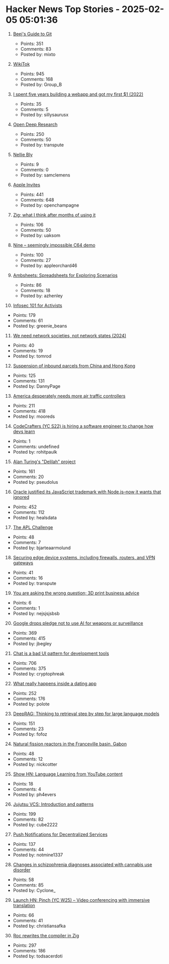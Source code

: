 # Hacker News Top Stories - 2025-02-05 05:01:36

1. [Beej's Guide to Git](https://beej.us/guide/bggit/)
   - Points: 351
   - Comments: 83
   - Posted by: mixto

2. [WikiTok](https://wikitok.vercel.app/)
   - Points: 945
   - Comments: 168
   - Posted by: Group_B

3. [I spent five years building a webapp and got my first $1 (2022)](https://codingcafe.jp/posts/signal-5yrs)
   - Points: 35
   - Comments: 5
   - Posted by: sillysaurusx

4. [Open Deep Research](https://github.com/huggingface/smolagents/tree/main/examples/open_deep_research)
   - Points: 250
   - Comments: 50
   - Posted by: transpute

5. [Nellie Bly](https://en.wikipedia.org/wiki/Nellie_Bly)
   - Points: 9
   - Comments: 0
   - Posted by: samclemens

6. [Apple Invites](https://www.apple.com/newsroom/2025/02/introducing-apple-invites-a-new-app-that-brings-people-together/)
   - Points: 441
   - Comments: 648
   - Posted by: openchampagne

7. [Zig; what I think after months of using it](https://strongly-typed-thoughts.net/blog/zig-2025)
   - Points: 106
   - Comments: 50
   - Posted by: uaksom

8. [Nine – seemingly impossible C64 demo](https://linusakesson.net/scene/nine/index.php)
   - Points: 100
   - Comments: 27
   - Posted by: appleorchard46

9. [Ambsheets: Spreadsheets for Exploring Scenarios](https://www.inkandswitch.com/ambsheets/)
   - Points: 86
   - Comments: 18
   - Posted by: azhenley

10. [Infosec 101 for Activists](https://infosecforactivists.org)
   - Points: 179
   - Comments: 61
   - Posted by: greenie_beans

11. [We need network societies, not network states (2024)](https://www.cip.org/blog/network-societies)
   - Points: 40
   - Comments: 19
   - Posted by: tomrod

12. [Suspension of inbound parcels from China and Hong Kong](https://about.usps.com/newsroom/service-alerts/international/suspension-of-inbound-parcels-from-china-and-hong-kong.htm)
   - Points: 125
   - Comments: 131
   - Posted by: DannyPage

13. [America desperately needs more air traffic controllers](https://www.cnn.com/2025/02/04/business/air-traffic-controller-shortage/index.html)
   - Points: 211
   - Comments: 418
   - Posted by: mooreds

14. [CodeCrafters (YC S22) is hiring a software engineer to change how devs learn](https://www.ycombinator.com/companies/codecrafters/jobs/EL4Oqs1-software-engineer-growth-retention)
   - Points: 1
   - Comments: undefined
   - Posted by: rohitpaulk

15. [Alan Turing's "Delilah" project](https://spectrum.ieee.org/alan-turings-delilah)
   - Points: 161
   - Comments: 20
   - Posted by: pseudolus

16. [Oracle justified its JavaScript trademark with Node.js–now it wants that ignored](https://deno.com/blog/deno-v-oracle2)
   - Points: 452
   - Comments: 112
   - Posted by: healsdata

17. [The APL Challenge](https://challenge.dyalog.com/)
   - Points: 48
   - Comments: 7
   - Posted by: bjarteaarmolund

18. [Securing edge device systems, including firewalls, routers, and VPN gateways](https://www.nsa.gov/Press-Room/Press-Releases-Statements/Press-Release-View/Article/4052657/joint-publications-focus-on-mitigation-strategies-for-edge-devices/)
   - Points: 41
   - Comments: 16
   - Posted by: transpute

19. [You are asking the wrong question; 3D print business advice](https://www.youtube.com/watch?v=kBv48GkasnQ)
   - Points: 6
   - Comments: 1
   - Posted by: nejsjsjsbsb

20. [Google drops pledge not to use AI for weapons or surveillance](https://www.washingtonpost.com/technology/2025/02/04/google-ai-policies-weapons-harm)
   - Points: 369
   - Comments: 415
   - Posted by: jbegley

21. [Chat is a bad UI pattern for development tools](https://danieldelaney.net/chat/)
   - Points: 706
   - Comments: 375
   - Posted by: cryptophreak

22. [What really happens inside a dating app](https://blog.luap.info/what-really-happens-inside-a-dating-app.html)
   - Points: 252
   - Comments: 176
   - Posted by: polote

23. [DeepRAG: Thinking to retrieval step by step for large language models](https://arxiv.org/abs/2502.01142)
   - Points: 151
   - Comments: 23
   - Posted by: fofoz

24. [Natural fission reactors in the Franceville basin, Gabon](https://www.sciencedirect.com/science/article/abs/pii/S0016703796002451)
   - Points: 48
   - Comments: 12
   - Posted by: nickcotter

25. [Show HN: Language Learning from YouTube content](https://fluentsubs.com/)
   - Points: 18
   - Comments: 4
   - Posted by: ph4evers

26. [Jujutsu VCS: Introduction and patterns](https://kubamartin.com/posts/introduction-to-the-jujutsu-vcs/)
   - Points: 199
   - Comments: 82
   - Posted by: cube2222

27. [Push Notifications for Decentralized Services](https://unifiedpush.org/news/20250131_push_for_decentralized/)
   - Points: 137
   - Comments: 44
   - Posted by: notmine1337

28. [Changes in schizophrenia diagnoses associated with cannabis use disorder](https://jamanetwork.com/journals/jamanetworkopen/fullarticle/2829840)
   - Points: 58
   - Comments: 85
   - Posted by: Cyclone_

29. [Launch HN: Pinch (YC W25) – Video conferencing with immersive translation](undefined)
   - Points: 66
   - Comments: 41
   - Posted by: christiansafka

30. [Roc rewrites the compiler in Zig](https://gist.github.com/rtfeldman/77fb430ee57b42f5f2ca973a3992532f)
   - Points: 297
   - Comments: 186
   - Posted by: todsacerdoti


